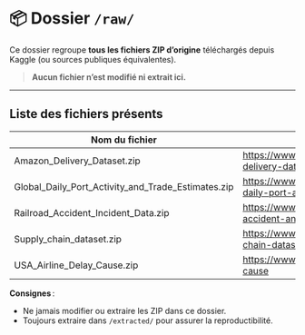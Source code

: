 # 📦 Dossier `/raw/`

Ce dossier regroupe **tous les fichiers ZIP d’origine** téléchargés depuis Kaggle (ou sources publiques équivalentes).
> **Aucun fichier n’est modifié ni extrait ici.**

---

## Liste des fichiers présents

| Nom du fichier                              | Source Kaggle / Lien                                                         |
|---------------------------------------------|------------------------------------------------------------------------------|
| Amazon_Delivery_Dataset.zip                 | https://www.kaggle.com/datasets/sujalsuthar/amazon-delivery-dataset          |
| Global_Daily_Port_Activity_and_Trade_Estimates.zip | https://www.kaggle.com/datasets/arunvithyasegar/global-daily-port-activity-and-trade-estimates |
| Railroad_Accident_Incident_Data.zip         | https://www.kaggle.com/datasets/chrico03/railroad-accident-and-incident-data |
| Supply_chain_dataset.zip                    | https://www.kaggle.com/datasets/natasha0786/supply-chain-dataset/data        |
| USA_Airline_Delay_Cause.zip                 | https://www.kaggle.com/datasets/ryanjt/airline-delay-cause                   |

**Consignes** :
- Ne jamais modifier ou extraire les ZIP dans ce dossier.
- Toujours extraire dans `/extracted/` pour assurer la reproductibilité.